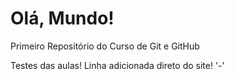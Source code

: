 # Olá, Mundo!

 Primeiro Repositório do Curso de Git e GitHub

Testes das aulas!
Linha adicionada direto do site! '-'
